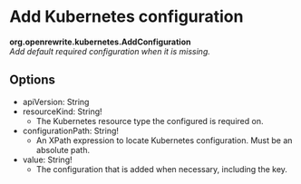 # Add Kubernetes configuration

**org.openrewrite.kubernetes.AddConfiguration**  
_Add default required configuration when it is missing._

## Options

* apiVersion: String
* resourceKind: String!
  * The Kubernetes resource type the configured is required on.
* configurationPath: String!
  * An XPath expression to locate Kubernetes configuration. Must be an absolute path.
* value: String!
  * The configuration that is added when necessary, including the key.

